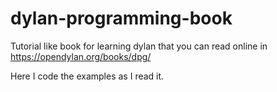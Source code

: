 # dylan-programming-book

Tutorial like book for learning dylan that you can read online in
https://opendylan.org/books/dpg/ 

Here I code the examples as I read it.
